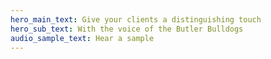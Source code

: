 ```yaml
---
hero_main_text: Give your clients a distinguishing touch
hero_sub_text: With the voice of the Butler Bulldogs
audio_sample_text: Hear a sample
---
```

